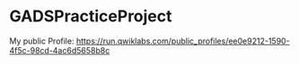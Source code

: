 # GADSPracticeProject
My public Profile: https://run.qwiklabs.com/public_profiles/ee0e9212-1590-4f5c-98cd-4ac6d5658b8c